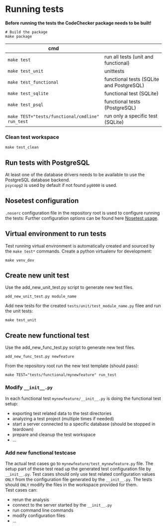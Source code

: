 # Running tests

**Before running the tests the CodeChecker package needs to be built!**
~~~~~~{.sh}
# Build the package
make package
~~~~~~

|cmd||  
|----|---|  
|`make test`| run all tests (unit and functional)|  
|`make test_unit` | unittests |  
|`make test_functional` | functional tests (SQLite and PostgreSQL) |  
|`make test_sqlite` | functional test (SQLite) |  
|`make test_psql` | functional tests (PostgreSQL)
|`make TEST="tests/functional/cmdline" run_test` | run only a specific test (SQLite) |

### Clean test workspace
~~~~~~{.sh}
make test_clean
~~~~~~

## Run tests with PostgreSQL
At least one of the database drivers needs to be available to use the PostgreSQL database backend.  
`psycopg2` is used by default if not found `pg8000` is used.

## Nosetest configuration
`.noserc` configuration file in the repository root is used to configure running the tests:
Further configuration options can be found here [Nosetest usage](http://nose.readthedocs.io/en/latest/usage.html).

## Virtual environment to run tests
Test running virtual environment is automatically created and sourced by the `make test*` commands.
Create a python virtualenv for development:
~~~~~~{.sh}
make venv_dev
~~~~~~

## Create new unit test
Use the add_new_unit_test.py script to generate new test files.
~~~~~~{.sh}
add_new_unit_test.py module_name
~~~~~~

Add new tests for the created `tests/unit/test_module_name.py` filee and run the unit tests:
~~~~~~{.sh}
make test_unit
~~~~~~

## Create new functional test

Use the add_new_func_test.py script to generate new test files.
~~~~~~{.sh}
add_new_func_test.py newfeature
~~~~~~

From the repository root run the new test template (should pass):
~~~~~~{.sh}
make TEST="tests/functional/mynewfeature" run_test
~~~~~~

### Modify `__init__.py`

In each functional test `mynewfeature/__init__.py` is doing the functional test setup:  
 - exporting test related data to the test directories
 - analyzing a test project (multiple times if needed)
 - start a server connected to a specific database (should be stopped in teardown)
 - prepare and cleanup the test workspace
 - ...

### Add new functional testcase

The actual test cases go to `mynewfeature/test_mynewfeature.py` file.
The setup part of these test read up the generated test configuration file by `__init__.py`.
Test cases should only use test related configuration values `ONLY` from the configuration file
generated by the `__init__.py`.
The tests should `ONLY` modify the files in the workspace provided for them.  
Test cases can:
 - rerun the analysis
 - connect to the server started by the `__init__.py`
 - run command line commands
 - modify configuration files
 - ...
